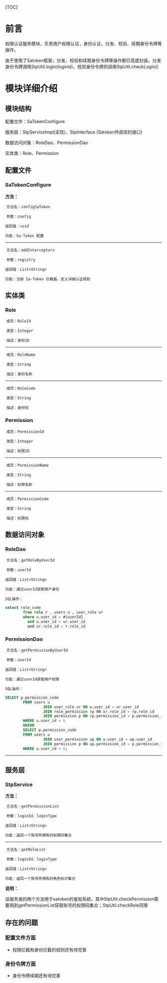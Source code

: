 [TOC]



# 前言

权限认证服务模块，负责用户权限认证，身份认证，分发、校验、续期身份令牌等操作。

由于使用了Satoken框架，分发、校验和续期身份令牌等操作都已高度封装。分发身份令牌调用StpUtil.login(loginid)，校验身份令牌则调用StpUtil.checkLogin()



# 模块详细介绍

## 模块结构

配置文件：SaTokenConfigure

服务层：StpServiceImpl(实现)、StpInterface (Satoken外部库的接口)

数据访问对象：RoleDao、PermissionDao

实体类：Role、Permission



## 配置文件

### SaTokenConfigure

**方法：**

​	`方法名：configSaToken`

​	`参数：config`

   `返回值：void`

   `功能：Sa-Token 配置`

------

​	`方法名：addInterceptors`

​	`参数：registry`

   `返回值：List<String>`

   `功能：注册 Sa-Token 拦截器，定义详细认证规则`



## 实体类

### Role

​	`成员：RoleId`

​	`类型：Integer`

​	`描述：身份ID`

------

​	`成员：RoleName`

​	`类型：String`

​	`描述：身份名称`

------

​	`成员：RoleCode`

​	`类型：String`

​	`描述：身份码`



### Permission

​	`成员：PermissionId`

​	`类型：Integer`

​	`描述：权限ID`

------

​	`成员：PermissionName`

​	`类型：String`

​	`描述：权限名称`

------

​	`成员：PermissionCode`

​	`类型：String`

​	`描述：权限码`



## 数据访问对象

### RoleDao

​	`方法名：getRoleByUserId`

​	`参数：userId`

   `返回值：List<String>`

   `功能：通过userId获取用户身份`

   `SQL操作：`

```sql
select role_code
        from role r , users u , user_role ur
        where u.user_id = #{userId}
          and u.user_id = ur.user_id
          and ur.role_id = r.role_id
```



### PermissionDao

​	`方法名：getPermissionByUserId`

​	`参数：userId`

   `返回值：List<String>`

   `功能：通过userId获取用户权限`

   `SQL操作：`

```sql
SELECT p.permission_code
        FROM users u
                 JOIN user_role ur ON u.user_id = ur.user_id
                 JOIN role_permission rp ON ur.role_id = rp.role_id
                 JOIN permission p ON rp.permission_id = p.permission_id
        WHERE u.user_id = 6
        UNION
        SELECT p.permission_code
        FROM users u
                 JOIN user_permission up ON u.user_id = up.user_id
                 JOIN permission p ON up.permission_id = p.permission_id
        WHERE u.user_id = 6;
```

------



## 服务层

### StpService

**方法：**

​	`方法名：getPermissionList`

​	`参数：loginId、loginType`

   `返回值：List<String>`

   `功能：返回一个账号所拥有的权限码集合`

------

​	`方法名：getRoleList`

​	`参数：loginId、loginType`

   `返回值：List<String>`

   `功能：返回一个账号所拥有的角色标识集合`



**说明：**

该服务类的两个方法用于satoken的鉴权系统，其中StpUtil.checkPermission需要用到getPermissionList获取账号的权限码集合；StpUtil.checkRole同理



## 存在的问题

### 配置文件方面

- 权限拦截和身份拦截的规则还有待完善



### 身份令牌方面

- 身份令牌续期还有待完善











